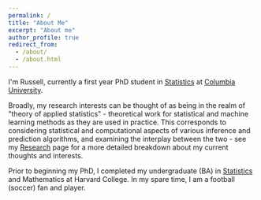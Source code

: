 ```yaml
---
permalink: /
title: "About Me"
excerpt: "About me"
author_profile: true
redirect_from: 
  - /about/
  - /about.html
---
```


I'm Russell, currently a first year PhD student in [Statistics](http://stat.columbia.edu/) at [Columbia University](https://www.columbia.edu/). 

Broadly, my research interests can be thought of as being in the realm of "theory of applied statistics" - theoretical work for statistical and machine learning methods as they are used in practice. This corresponds to considering statistical and computational aspects of various inference and prediction algorithms, and examining the interplay between the two - see my [Research](https://www.adavison.co.uk/research/) page for a more detailed breakdown about my current thoughts and interests.

Prior to beginning my PhD, I completed my undergraduate (BA) in [Statistics](https://statistics.fas.harvard.edu/) and Mathematics at Harvard College. In my spare time, I am a football (soccer) fan and player.